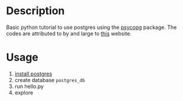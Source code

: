 # Description #

Basic python tutorial to use postgres using the [psycopg](https://github.com/psycopg/psycopg2) package.
The codes are attributed to by and large to [this](https://pynative.com/python-postgresql-tutorial/) website.

# Usage #

1. [install postgres](https://gist.github.com/shiv4289/38f7bd85ad5583265ae4ef6f429c6048)
2. create database `postgres_db`
3. run hello.py
4. explore
